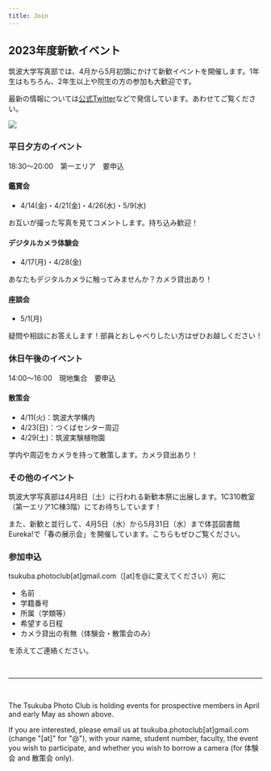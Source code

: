 ```yaml
---
title: Join
---
```


## 2023年度新歓イベント

筑波大学写真部では、4月から5月初頭にかけて新歓イベントを開催します。1年生はもちろん、2年生以上や院生の方の参加も大歓迎です。

最新の情報については[公式Twitter](https://twitter.com/tsukuba_photo)などで発信しています。あわせてご覧ください。

![](/img/写真部新歓カレンダー2023.png)

### 平日夕方のイベント

18:30～20:00　第一エリア　要申込

#### 鑑賞会

* 4/14(金)・4/21(金)・4/26(水)・5/9(水)

お互いが撮った写真を見てコメントします。持ち込み歓迎！

#### デジタルカメラ体験会

* 4/17(月)・4/28(金)

あなたもデジタルカメラに触ってみませんか？カメラ貸出あり！

#### 座談会
* 5/1(月)

疑問や相談にお答えします！部員とおしゃべりしたい方はぜひお越しください！

### 休日午後のイベント

14:00～16:00　現地集合　要申込

#### 散策会

* 4/11(火)：筑波大学構内
* 4/23(日)：つくばセンター周辺
* 4/29(土)：筑波実験植物園

学内や周辺をカメラを持って散策します。カメラ貸出あり！

### その他のイベント

筑波大学写真部は4月8日（土）に行われる新歓本祭に出展します。1C310教室（第一エリア1C棟3階）にてお待ちしています！

また、新歓と並行して、4月5日（水）から5月31日（水）まで体芸図書館Eureka!で「春の展示会」を開催しています。こちらもぜひご覧ください。

### 参加申込

tsukuba.photoclub[at]gmail.com（[at]を@に変えてください）宛に

* 名前
* 学籍番号
* 所属（学類等）
* 希望する日程
* カメラ貸出の有無（体験会・散策会のみ）

を添えてご連絡ください。

<br />
<hr />
<br />

The Tsukuba Photo Club is holding events for prospective members in April and early May as shown above.

If you are interested, please email us at tsukuba.photoclub[at]gmail.com (change "[at]" for "@"), with your name, student number, faculty, the event you wish to participate, and whether you wish to borrow a camera (for 体験会 and 散策会 only).
